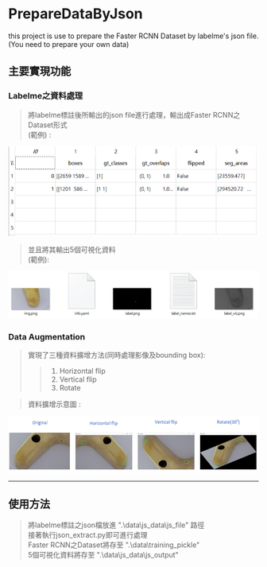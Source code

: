 # PrepareDataByJson
this project is use to prepare the Faster RCNN Dataset by labelme's json file.  
(You need to prepare your own data)

## 主要實現功能  
### Labelme之資料處理
> 將labelme標註後所輸出的json file進行處理，輸出成Faster RCNN之Dataset形式  
> (範例) :  
<img src="https://github.com/minwei1997/PrepareDataByJson/blob/main/%E7%85%A7%E7%89%87/Sample/gt_roidb_sample.png" width="550" height="180">  

> 並且將其輸出5個可視化資料  
> (範例):  

![image](https://github.com/minwei1997/PrepareDataByJson/blob/main/%E7%85%A7%E7%89%87/Sample/json_output_sample.PNG)  

### Data Augmentation
> 實現了三種資料擴增方法(同時處理影像及bounding box):
>> 1. Horizontal flip
>> 2. Vertical flip
>> 3. Rotate

> 資料擴增示意圖 :  
<img src="https://github.com/minwei1997/PrepareDataByJson/blob/main/%E7%85%A7%E7%89%87/Data%20Aug/Summary.PNG" width="550" height="114">  
 
-------------------------
## 使用方法
> 將labelme標註之json檔放進 ".\data\js_data\js_file" 路徑  
> 接著執行json_extract.py即可進行處理  
> Faster RCNN之Dataset將存至 ".\data\training_pickle"  
> 5個可視化資料將存至 ".\data\js_data\js_output"  

